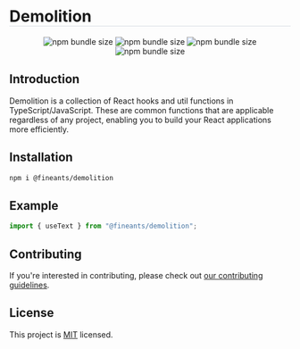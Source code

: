 <h1 style="border-bottom: 1px solid rgba(215, 221, 227, 1);">Demolition</h1>

<div align="center">
  <img alt="npm bundle size" src="https://img.shields.io/npm/v/@fineants/demolition">
  <img alt="npm bundle size" src="https://img.shields.io/npm/dt/@fineants/demolition">
  <img alt="npm bundle size" src="https://img.shields.io/bundlejs/size/@fineants/demolition">
  <img alt="npm bundle size" src="https://img.shields.io/github/license/fine-ants/demolition">
</div>

## Introduction

Demolition is a collection of React hooks and util functions in TypeScript/JavaScript. These are common functions that are applicable regardless of any project, enabling you to build your React applications more efficiently.

## Installation

```sh
npm i @fineants/demolition
```

## Example

```ts
import { useText } from "@fineants/demolition";
```

## Contributing

If you're interested in contributing, please check out [our contributing guidelines](CONTRIBUTING.md).

## License

This project is [MIT](/LICENSE) licensed.
